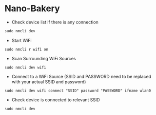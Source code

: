 # Nano-Bakery
* Check device list if there is any connection
```javascript
sudo nmcli dev
```
* Start WiFi
```
sudo nmcli r wifi on
```
* Scan Surrounding WiFi Sources
```
sudo nmcli dev wifi
```
* Connect to a WiFi Source (SSID and PASSWORD need to be replaced with your actual SSID and password)
```
sudo nmcli dev wifi connect "SSID" password "PASSWORD" ifname wlan0
```
* Check device is connected to relevant SSID
```
sudo nmcli dev
```
